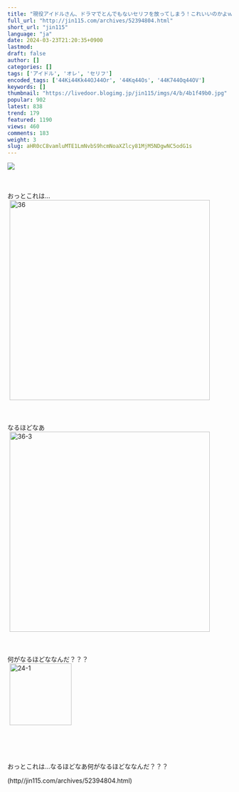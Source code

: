 ```yaml
---
title: "現役アイドルさん、ドラマでとんでもないセリフを放ってしまう！これいいのかよｗｗｗｗ "
full_url: "http://jin115.com/archives/52394804.html"
short_url: "jin115"
language: "ja"
date: 2024-03-23T21:20:35+0900
lastmod: 
draft: false
author: []
categories: []
tags: ['アイドル', 'オレ', 'セリフ']
encoded_tags: ['44Ki44Kk44OJ44Or', '44Kq44Os', '44K744Oq44OV']
keywords: []
thumbnail: "https://livedoor.blogimg.jp/jin115/imgs/4/b/4b1f49b0.jpg"
popular: 902
latest: 838
trend: 179
featured: 1190
views: 460
comments: 183
weight: 3
slug: aHR0cC8vamluMTE1LmNvbS9hcmNoaXZlcy81MjM5NDgwNC5odG1s
---
```


![](https://livedoor.blogimg.jp/jin115/imgs/4/b/4b1f49b0.jpg)

<div><a name='more'></a> <br> <br> おっとこれは…<br> <img src='https//livedoor.blogimg.jp/jin115/imgs/d/3/d3c72b93.gif' alt='36' width='450' border='0' hspace='5' class='pict'><br> <br> <br> <br> なるほどなあ<br> <img src='https//livedoor.blogimg.jp/jin115/imgs/2/5/2514a5e2.gif' alt='36-3' width='450' border='0' hspace='5' class='pict'><br> <br> <br> <br> 何がなるほどななんだ？？？<br> <img src='https//livedoor.blogimg.jp/jin115/imgs/2/1/21fa51ad.gif' alt='24-1' width='139' border='0' hspace='5' class='pict'><br> <br> <br> <br> <br> <p>おっとこれは…なるほどなあ何がなるほどななんだ？？？</p></div>

(http//jin115.com/archives/52394804.html)
